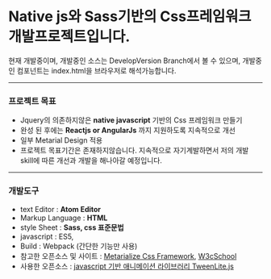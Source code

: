 
# Native js와 Sass기반의 Css프레임워크 개발프로젝트입니다.

현재 개발중이며, 개발중인 소스는 DevelopVersion Branch에서 볼 수 있으며, 개발중인 컴포넌트는 index.html을 브라우저로 해석가능합니다.

---
### 프로젝트 목표
  - Jquery의 의존하지않은 __native javascript__ 기반의 Css 프레임워크 만들기
  - 완성 된 후에는 __Reactjs or AngularJs__ 까지 지원하도록 지속적으로 개선
  - 일부 Metarial Design 적용
  - 프로젝트 목표기간은 존재하지않습니다. 지속적으로 자기계발하면서 저의 개발 skill에 따른 개선과 개발을 해나아갈 예정입니다.


---
### 개발도구
  - text Editor : __Atom Editor__
  - Markup Language : __HTML__
  - style Sheet : __Sass, css 표준문법__
  - javascript : ES5,
  - Build : Webpack (간단한 기능만 사용)
  - 참고한 오픈소스 및 사이트 :  [Metarialize Css Framework](http://materializecss.com/), [W3cSchool](https://www.w3schools.com/)
  - 사용한 오픈소스 :  [javascript 기반 애니메이션 라이브러리 TweenLite.js](https://greensock.com/tweenlite)
